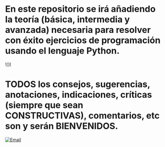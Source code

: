# En este repositorio se irá añadiendo la teoría (básica, intermedia y avanzada) necesaria para resolver con éxito ejercicios de programación usando el lenguaje Python.
![](
# TODOS los consejos, sugerencias, anotaciones, indicaciones, críticas (siempre que sean CONSTRUCTIVAS), comentarios, etc son y serán BIENVENIDOS.
<a href="mailto:loquelojonove1975@gmail.com" target="_blank" title="Email" rel="noopener"><img src="aportaciones.jfif" title="Email"></i></a>
